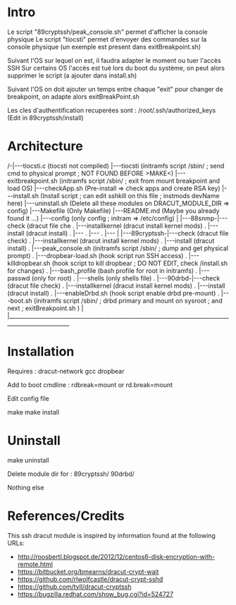 

Intro
=====

Le script "89cryptssh/peak_console.sh" permet d'afficher la console physique
Le script "tiocsti" permet d'envoyer des commandes sur la console physique (un exemple est present dans exitBreakpoint.sh)

Suivant l'OS sur lequel on est, il faudra adapter le moment ou tuer l'accès SSH
Sur certains OS l'accès est tué lors du boot du système, on peut alors supprimer le script (a ajouter dans install.sh)

Suivant l'OS on doit ajouter un temps entre chaque "exit" pour changer de breakpoint, on adapte alors exitBreakPoint.sh

Les cles d'authentification recuperées sont :
/root/.ssh/authorized_keys      (Edit in 89cryptssh/install)

Architecture
============

/-|---tiocsti.c             (tiocsti not compiled)
  |---tiocsti               (initramfs script /sbin/ ; send cmd to physical prompt ; NOT FOUND BEFORE >MAKE<)
  |---exitbreakpoint.sh     (initramfs script /sbin/ ; exit from mount breakpoint and load OS)
  |---checkApp.sh           (Pre-install => check apps and create RSA key)
  |---install.sh            (Install script ; can edit sshkill on this file ; instmods devName here)
  |---uninstall.sh          (Delete all these modules on DRACUT_MODULE_DIR => config)
  |---Makefile              (Only Makefile)
  |---README.md             (Maybe you already found it ...)
  |---config                (only config ; initram => /etc/config)
  |
  |---88snmp-|---check              (dracut file che
  .          |---installkernel      (dracut install kernel mods) 
  .          |---install            (dracut install)
  .          |---
  .          |---
  .          |---
  |
  |---89cryptssh-|---check              (dracut file check)
  .              |---installkernel      (dracut install kernel mods)
  .              |---install            (dracut install)
  .              |---peak_console.sh    (initramfs script /sbin/ ; dump and get physical prompt)
  .              |---dropbear-load.sh   (hook script run SSH access)
  .              |---killdropbear.sh    (hook script to kill dropbear ; DO NOT EDIT, check /install.sh for changes)
  .              |---bash_profile       (bash profile for root in initramfs)
  .              |---passwd             (only for root)
  .              |---shells             (only shells file)
  .
  |---90drbd-|---check              (dracut file check)
  .          |---installkernel      (dracut install kernel mods)
  .          |---install            (dracut install)
  .          |---enableDrbd.sh      (hook script enable drbd pre-mount)
  .          |---boot.sh            (initramfs script /sbin/ ; drbd primary and mount on sysroot ; and next ; exitBreakpoint.sh )
  |
  |____________________________________________________________________________________________________

Installation
============

Requires : dracut-network gcc dropbear


Add to boot cmdline :
rdbreak=mount
or
rd.break=mount


Edit config file


make
make install

Uninstall
=========

make uninstall

Delete module dir  for :
89cryptssh/
90drbd/

Nothing else

References/Credits
==================
This ssh dracut module is inspired by information found at the following URLs:
- http://roosbertl.blogspot.de/2012/12/centos6-disk-encryption-with-remote.html
- https://bitbucket.org/bmearns/dracut-crypt-wait
- https://github.com/rlwolfcastle/dracut-crypt-sshd
- https://github.com/tyll/dracut-cryptssh
- https://bugzilla.redhat.com/show_bug.cgi?id=524727
